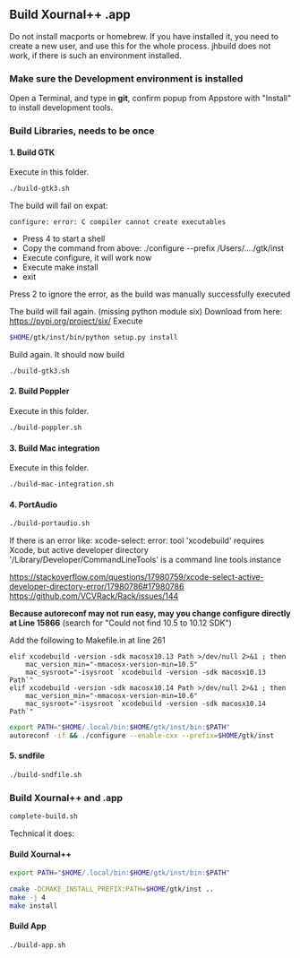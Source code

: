 ## Build Xournal++ .app
Do not install macports or homebrew. If you have installed it, you need to
create a new user, and use this for the whole process. jhbuild does not work,
if there is such an environment installed.

### Make sure the Development environment is installed
Open a Terminal, and type in **git**, confirm popup from Appstore with "Install" to install development tools.

### Build Libraries, needs to be once

#### 1. Build GTK
Execute in this folder.
````bash
./build-gtk3.sh
````

The build will fail on expat:
````
configure: error: C compiler cannot create executables
````
* Press 4 to start a shell
* Copy the command from above: ./configure --prefix /Users/..../gtk/inst
* Execute configure, it will work now
* Execute make install
* exit

Press 2 to ignore the error, as the build was manually successfully executed

The build will fail again. (missing python module six)
Download from here: https://pypi.org/project/six/
Execute
````bash
$HOME/gtk/inst/bin/python setup.py install
````

Build again. It should now build
````bash
./build-gtk3.sh
````

#### 2. Build Poppler
Execute in this folder.
````bash
./build-poppler.sh
````

#### 3. Build Mac integration
Execute in this folder.
````bash
./build-mac-integration.sh
````

#### 4. PortAudio

````bash
./build-portaudio.sh
````

If there is an error like:
xcode-select: error: tool 'xcodebuild' requires Xcode, but active developer directory '/Library/Developer/CommandLineTools' is a command line tools instance

https://stackoverflow.com/questions/17980759/xcode-select-active-developer-directory-error/17980786#17980786
https://github.com/VCVRack/Rack/issues/144

**Because autoreconf may not run easy, may you change configure directly at Line 15866**
(search for "Could not find 10.5 to 10.12 SDK")

Add the following to Makefile.in at line 261

````
elif xcodebuild -version -sdk macosx10.13 Path >/dev/null 2>&1 ; then  
    mac_version_min="-mmacosx-version-min=10.5"
    mac_sysroot="-isysroot `xcodebuild -version -sdk macosx10.13 Path`"
elif xcodebuild -version -sdk macosx10.14 Path >/dev/null 2>&1 ; then  
    mac_version_min="-mmacosx-version-min=10.6"
    mac_sysroot="-isysroot `xcodebuild -version -sdk macosx10.14 Path`"
````

````bash
export PATH="$HOME/.local/bin:$HOME/gtk/inst/bin:$PATH"
autoreconf -if && ./configure --enable-cxx --prefix=$HOME/gtk/inst
````

#### 5. sndfile

````bash
./build-sndfile.sh
````


### Build Xournal++ and .app
````bash
complete-build.sh
````

Technical it does:

#### Build Xournal++
````bash
export PATH="$HOME/.local/bin:$HOME/gtk/inst/bin:$PATH"

cmake -DCMAKE_INSTALL_PREFIX:PATH=$HOME/gtk/inst ..
make -j 4
make install
````

#### Build App
````bash
./build-app.sh
````
